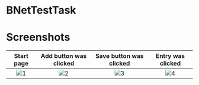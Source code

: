 # BNetTestTask

# Screenshots

Start page             |  Add button was clicked |  Save button was clicked |  Entry was clicked
:-------------------------:|:-------------------------:|:-------------------------:|:-------------------------:
![1](https://user-images.githubusercontent.com/52213479/136850991-ea9f2b5f-834c-4ada-a675-c8d1f91835d8.jpg)  |  ![2](https://user-images.githubusercontent.com/52213479/136851009-04b585ff-d29b-477a-99df-ff9c8b3ce0c4.jpg) |  ![3](https://user-images.githubusercontent.com/52213479/136851018-62fd7d92-bdc4-4556-aa15-b00e38e320c9.jpg) |  ![4](https://user-images.githubusercontent.com/52213479/136851027-c7bfb0dc-a030-443e-9ed5-53446dfb2dd2.jpg)
